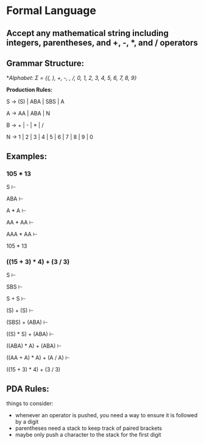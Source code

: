 # Formal Language
## Accept any mathematical string including integers, parentheses, and +, -, *, and / operators

## Grammar Structure:

**Alphabet: Σ = {(, ), +, -, *, /, 0, 1, 2, 3, 4, 5, 6, 7, 8, 9}**

**Production Rules:**

S -> (S) | ABA | SBS | A

A -> AA | ABA | N

B -> + | - | * | /

N -> 1 | 2 | 3 | 4 | 5 | 6 | 7 | 8 | 9 | 0

## Examples: 

### 105 * 13

S ⊢

ABA ⊢

A * A ⊢

AA * AA ⊢

AAA * AA ⊢

105 * 13

### ((15 + 3) * 4) + (3 / 3)

S ⊢

SBS ⊢

S + S ⊢

(S) + (S) ⊢

(SBS) + (ABA) ⊢

((S) * S) + (ABA) ⊢

((ABA) * A) + (ABA) ⊢

((AA + A) * A) + (A / A) ⊢

((15 + 3) * 4) + (3 / 3)

## PDA Rules:

things to consider:
+ whenever an operator is pushed, you need a way to ensure it is followed by a digit
+ parentheses need a stack to keep track of paired brackets
+ maybe only push a character to the stack for the first digit 